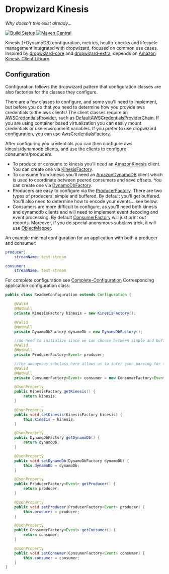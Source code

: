 Dropwizard Kinesis
===================
*Why doesn't this exist already...*

[![Build Status](https://travis-ci.org/code-monastery/dropwizard-kinesis.svg?branch=master)](https://travis-ci.org/code-monastery/dropwizard-kinesis)
[![Maven Central](https://maven-badges.herokuapp.com/maven-central/io.codemonastery/dropwizard-kinesis/badge.svg)](https://maven-badges.herokuapp.com/maven-central/io.codemonastery/dropwizard-kinesis)

Kinesis (+DynamoDB) configuration, metrics, health-checks and lifecycle management integrated with dropwizard, focused on common use cases. Inspired by [dropwizard-core](https://github.com/dropwizard/dropwizard/tree/master/dropwizard-core) and [dropwizard-extra](//github.com/datasift/dropwizard-extra), depends on [Amazon Kinesis Client Library](https://github.com/awslabs/amazon-kinesis-client).

Configuration
-----
Configuration follows the dropwizard pattern that configuration classes are also factories for the classes they configure.

There are a few classes to configure, and some you'll need to implement, but before you do that you need to determine how you provide aws credentials to the aws clients!
The client classes require an [AWSCredentialsProvider](https://github.com/aws/aws-sdk-java/blob/master/aws-java-sdk-core/src/main/java/com/amazonaws/auth/AWSCredentialsProvider.java), such as [DefaultAWSCredentialsProviderChain](https://github.com/aws/aws-sdk-java/blob/master/aws-java-sdk-core/src/main/java/com/amazonaws/auth/DefaultAWSCredentialsProviderChain.java).
If you are using container based virtualization you can easily mount credentials or use environment variables.
If you prefer to use dropwizard configuration, you can use [AwsCredentialsFactory](src/main/java/io/codemonastery/dropwizard/kinesis/AwsCredentialsFactory.java). 

After configuring you credentials you can then configure aws kinesis/dynamodb clients, and use the clients to configure consumers/producers. 
* To produce or consume to kinesis you'll need an [AmazonKinesis](https://github.com/aws/aws-sdk-java/blob/master/aws-java-sdk-kinesis/src/main/java/com/amazonaws/services/kinesis/AmazonKinesis.java) client. You can create one via [KinesisFactory](src/main/java/io/codemonastery/dropwizard/kinesis/KinesisFactory.java). 
* To consume from kinesis you'll need an [AmazonDynamoDB](https://github.com/aws/aws-sdk-java/blob/master/aws-java-sdk-dynamodb/src/main/java/com/amazonaws/services/dynamodbv2/AmazonDynamoDB.java) client which is used to coordinate between peered consumers and save offsets. You can create one via [DynamoDbFactory](src/main/java/io/codemonastery/dropwizard/kinesis/DynamoDbFactory.java). 
* Producers are easy to configure via the [ProducerFactory](src/main/java/io/codemonastery/dropwizard/kinesis/producer/ProducerFactory.java). There are two types of producers: simple and buffered. By default you'll get buffered. You'll also need to determine how to encode your events... see below.
* Consumers are more difficult to configure, as you'll need both kinesis and dynamodb clients and will need to implement event decoding and event processing. By default [ConsumerFactory](src/main/java/io/codemonastery/dropwizard/kinesis/consumer/ConsumerFactory.java) will just print out records. Moreover, if you do special anonymous subclass trick, it will use [ObjectMapper](https://github.com/FasterXML/jackson-databind/blob/master/src/main/java/com/fasterxml/jackson/databind/ObjectMapper.java).
 
An example minimal configuration for an application with both a producer and consumer:
``` yaml
producer:
    streamName: test-stream

consumer:
    streamName: test-stream

```

For complete configuration see [Complete-Configuration](/wiki/Complete-Configuration) Corresponding application configuration class:
``` java
public class ReadmeConfiguration extends Configuration {

    @Valid
    @NotNull
    private KinesisFactory kinesis = new KinesisFactory();

    @Valid
    @NotNull
    private DynamoDbFactory dynamoDb = new DynamoDbFactory();

    //no need to initialize since we can choose between simple and buffered produces via configuration
    @Valid
    @NotNull
    private ProducerFactory<Event> producer;

    //the anonymous subclass here allows us to infer json parsing for the Event class
    @Valid
    @NotNull
    private ConsumerFactory<Event> consumer = new ConsumerFactory<Event>(){};

    @JsonProperty
    public KinesisFactory getKinesis() {
        return kinesis;
    }

    @JsonProperty
    public void setKinesis(KinesisFactory kinesis) {
        this.kinesis = kinesis;
    }

    @JsonProperty
    public DynamoDbFactory getDynamoDb() {
        return dynamoDb;
    }

    @JsonProperty
    public void setDynamoDb(DynamoDbFactory dynamoDb) {
        this.dynamoDb = dynamoDb;
    }

    @JsonProperty
    public ProducerFactory<Event> getProducer() {
        return producer;
    }

    @JsonProperty
    public void setProducer(ProducerFactory<Event> producer) {
        this.producer = producer;
    }

    @JsonProperty
    public ConsumerFactory<Event> getConsumer() {
        return consumer;
    }

    @JsonProperty
    public void setConsumer(ConsumerFactory<Event> consumer) {
        this.consumer = consumer;
    }
}
```
